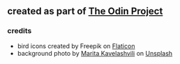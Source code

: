 ## created as part of [The Odin Project](https://www.theodinproject.com)

### credits
- bird icons created by Freepik on [Flaticon](https://www.flaticon.com/free-icons/bird)
- background photo by [Marita Kavelashvili](https://unsplash.com/@maritaextrabold?utm_source=unsplash&utm_medium=referral&utm_content=creditCopyText) on [Unsplash](https://unsplash.com/wallpapers/nature/forest?utm_source=unsplash&utm_medium=referral&utm_content=creditCopyText)